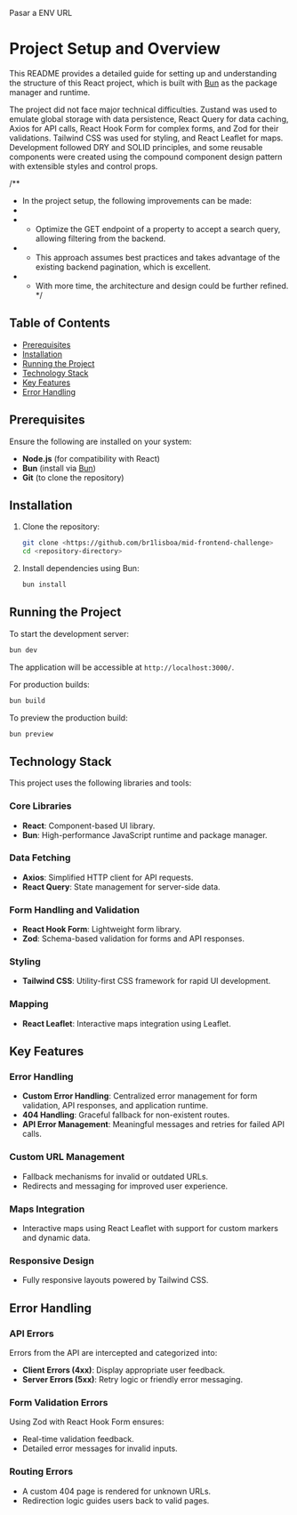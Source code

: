 Pasar a ENV URL

# Project Setup and Overview

This README provides a detailed guide for setting up and understanding the structure of this React project, which is built with [Bun](https://bun.sh/) as the package manager and runtime.

The project did not face major technical difficulties. Zustand was used to emulate global storage with data persistence, React Query for data caching, Axios for API calls, React Hook Form for complex forms, and Zod for their validations. Tailwind CSS was used for styling, and React Leaflet for maps. Development followed DRY and SOLID principles, and some reusable components were created using the compound component design pattern with extensible styles and control props.

/\*\*

- In the project setup, the following improvements can be made:
-
- - Optimize the GET endpoint of a property to accept a search query, allowing filtering from the backend.
- - This approach assumes best practices and takes advantage of the existing backend pagination, which is excellent.
- - With more time, the architecture and design could be further refined.
    \*/

## Table of Contents

- [Prerequisites](#prerequisites)
- [Installation](#installation)
- [Running the Project](#running-the-project)
- [Technology Stack](#technology-stack)
- [Key Features](#key-features)
- [Error Handling](#error-handling)

## Prerequisites

Ensure the following are installed on your system:

- **Node.js** (for compatibility with React)
- **Bun** (install via [Bun](https://bun.sh/))
- **Git** (to clone the repository)

## Installation

1. Clone the repository:

   ```bash
   git clone <https://github.com/br1lisboa/mid-frontend-challenge>
   cd <repository-directory>
   ```

2. Install dependencies using Bun:
   ```bash
   bun install
   ```

## Running the Project

To start the development server:

```bash
bun dev
```

The application will be accessible at `http://localhost:3000/`.

For production builds:

```bash
bun build
```

To preview the production build:

```bash
bun preview
```

## Technology Stack

This project uses the following libraries and tools:

### Core Libraries

- **React**: Component-based UI library.
- **Bun**: High-performance JavaScript runtime and package manager.

### Data Fetching

- **Axios**: Simplified HTTP client for API requests.
- **React Query**: State management for server-side data.

### Form Handling and Validation

- **React Hook Form**: Lightweight form library.
- **Zod**: Schema-based validation for forms and API responses.

### Styling

- **Tailwind CSS**: Utility-first CSS framework for rapid UI development.

### Mapping

- **React Leaflet**: Interactive maps integration using Leaflet.

## Key Features

### Error Handling

- **Custom Error Handling**: Centralized error management for form validation, API responses, and application runtime.
- **404 Handling**: Graceful fallback for non-existent routes.
- **API Error Management**: Meaningful messages and retries for failed API calls.

### Custom URL Management

- Fallback mechanisms for invalid or outdated URLs.
- Redirects and messaging for improved user experience.

### Maps Integration

- Interactive maps using React Leaflet with support for custom markers and dynamic data.

### Responsive Design

- Fully responsive layouts powered by Tailwind CSS.

## Error Handling

### API Errors

Errors from the API are intercepted and categorized into:

- **Client Errors (4xx)**: Display appropriate user feedback.
- **Server Errors (5xx)**: Retry logic or friendly error messaging.

### Form Validation Errors

Using Zod with React Hook Form ensures:

- Real-time validation feedback.
- Detailed error messages for invalid inputs.

### Routing Errors

- A custom 404 page is rendered for unknown URLs.
- Redirection logic guides users back to valid pages.
